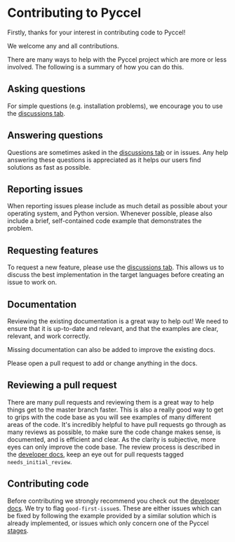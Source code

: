 # Contributing to Pyccel

Firstly, thanks for your interest in contributing code to Pyccel!

We welcome any and all contributions.

There are many ways to help with the Pyccel project which are more or less involved.
The following is a summary of how you can do this.

## Asking questions

For simple questions (e.g. installation problems), we encourage you to use the [discussions tab](https://github.com/pyccel/pyccel/discussions/categories/q-a).

## Answering questions

Questions are sometimes asked in the [discussions tab](https://github.com/pyccel/pyccel/discussions/categories/q-a) or in issues.
Any help answering these questions is appreciated as it helps our users find solutions as fast as possible.

## Reporting issues

When reporting issues please include as much detail as possible about your
operating system, and Python version. Whenever possible, please
also include a brief, self-contained code example that demonstrates the problem.

## Requesting features

To request a new feature, please use the [discussions tab](https://github.com/pyccel/pyccel/discussions/categories/ideas).
This allows us to discuss the best implementation in the target languages before creating an issue to work on.

## Documentation

Reviewing the existing documentation is a great way to help out!
We need to ensure that it is up-to-date and relevant, and that the examples are clear, relevant, and work correctly.

Missing documentation can also be added to improve the existing docs.

Please open a pull request to add or change anything in the docs.

## Reviewing a pull request

There are many pull requests and reviewing them is a great way to help things get to the master branch faster.
This is also a really good way to get to grips with the code base as you will see examples of many different areas of the code.
It's incredibly helpful to have pull requests go through as many reviews as possible, to make sure the code change makes sense, is documented, and is efficient and clear.
As the clarity is subjective, more eyes can only improve the code base.
The review process is described in the [developer docs](https://github.com/pyccel/pyccel/blob/master/developer_docs/review_process.md), keep an eye out for pull requests tagged `needs_initial_review`.

## Contributing code

Before contributing we strongly recommend you check out the [developer docs](https://github.com/pyccel/pyccel/tree/master/developer_docs).
We try to flag `good-first-issue`s.
These are either issues which can be fixed by following the example provided by a similar solution which is already implemented, or issues which only concern one of the Pyccel [stages](https://github.com/pyccel/pyccel/blob/master/developer_docs/overview.md).

